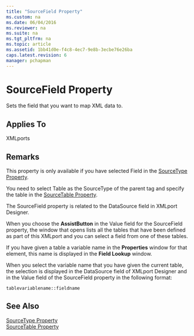 ```yaml
---
title: "SourceField Property"
ms.custom: na
ms.date: 06/04/2016
ms.reviewer: na
ms.suite: na
ms.tgt_pltfrm: na
ms.topic: article
ms.assetid: 1bb41d0e-f4c8-4ec7-9e8b-3ecbe76e26ba
caps.latest.revision: 6
manager: pchapman
---
```

# SourceField Property
Sets the field that you want to map XML data to.  
  
## Applies To  
 XMLports  
  
## Remarks  
 This property is only available if you have selected Field in the [SourceType Property](SourceType-Property.md).  
  
 You need to select Table as the SourceType of the parent tag and specify the table in the [SourceTable Property](SourceTable-Property.md).  
  
 The SourceField property is related to the DataSource field in XMLport Designer.  
  
 When you choose the **AssistButton** in the Value field for the SourceField property, the window that opens lists all the tables that have been defined as part of this XMLport and you can select a field from one of these tables.  
  
 If you have given a table a variable name in the **Properties** window for that element, this name is displayed in the **Field Lookup** window.  
  
 When you select the variable name that you have given the current table, the selection is displayed in the DataSource field of XMLport Designer and in the Value field of the SourceField property in the following format:  
  
```  
tablevariablename::fieldname  
```  
  
## See Also  
 [SourceType Property](SourceType-Property.md)   
 [SourceTable Property](SourceTable-Property.md)